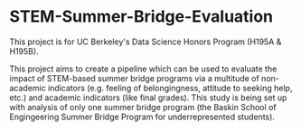 # STEM-Summer-Bridge-Evaluation
This project is for UC Berkeley's Data Science Honors Program (H195A & H195B).

This project aims to create a pipeline which can be used to evaluate the impact of STEM-based summer bridge programs via a multitude of non-academic indicators (e.g. feeling of belongingness, attitude to seeking help, etc.) and academic indicators (like final grades). This study is being set up with analysis of only one summer bridge program (the Baskin School of Engingeering Summer Bridge Program for underrepresented students). 
